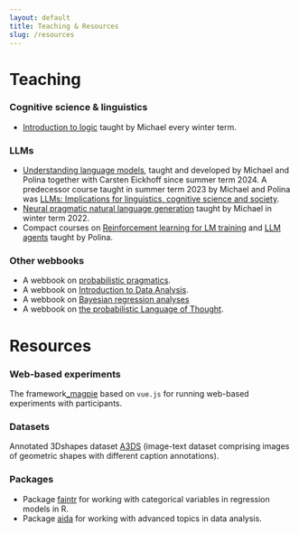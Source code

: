 ```yaml
---
layout: default
title: Teaching & Resources
slug: /resources
---
```

# Teaching

### Cognitive science & linguistics

* [Introduction to logic](https://michael-franke.github.io/logic-materials/) taught by Michael every winter term.

### LLMs

* [Understanding language models](https://cogsciprag.github.io/Understanding-LLMs-course/intro.html), taught and developed by Michael and Polina together with Carsten Eickhoff since summer term 2024. A predecessor course taught in summer term 2023 by Michael and Polina was [LLMs: Implications for linguistics, cognitive science and society](https://cogsciprag.github.io/LLM-implications/).
* [Neural pragmatic natural language generation](https://michael-franke.github.io/npNLG/000-intro.html) taught by Michael in winter term 2022.
* Compact courses on [Reinforcement learning for LM training](https://polina-tsvilodub.github.io/RL4-language-model-training/intro.html) and [LLM agents](https://polina-tsvilodub.github.io/LMARL-course/intro.html) taught by Polina.

### Other webbooks

* A webbook on [probabilistic pragmatics](http://www.problang.org/).
* A webbook on [Introduction to Data Analysis](https://michael-franke.github.io/intro-data-analysis/index.html).
* A webbook on [Bayesian regression analyses](https://michael-franke.github.io/Bayesian-Regression/)
* A webbook on [the probabilistic Language of Thought](https://thelogicalgrammar.github.io/pLoT_course/intro.html).

# Resources

### Web-based experiments 

The framework[_magpie](https://magpie-ea.github.io/magpie-docs/) based on `vue.js` for running web-based experiments with participants.

### Datasets

Annotated 3Dshapes dataset [A3DS](https://github.com/polina-tsvilodub/3dshapes-language) (image-text dataset comprising images of geometric shapes with different caption annotations).

### Packages

* Package [faintr](https://michael-franke.github.io/faintr/index.html) for working with categorical variables in regression models in R.
* Package [aida](https://github.com/michael-franke/aida-package) for working with advanced topics in data analysis.
